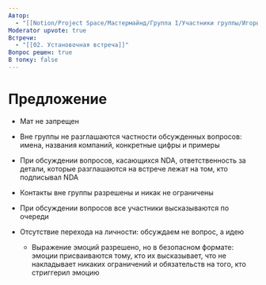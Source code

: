 ```yaml
---
Автор:
  - "[[Notion/Project Space/Мастермайнд/Группа I/Участники группы/Игорь Алексеенко/Игорь Алексеенко\\|Игорь Алексеенко]]"
Moderator upvote: true
Встречи:
  - "[[02. Установочная встреча]]"
Вопрос решен: true
В топку: false
---
```

# Предложение

- Мат не запрещен
- Вне группы не разглашаются частности обсужденных вопросов: имена, названия компаний, конкретные цифры и примеры
- При обсуждении вопросов, касающихся NDA, ответственность за детали, которые разглашаются на встрече лежат на том, кто подписывал NDA
- Контакты вне группы разрешены и никак не ограничены
- При обсуждении вопросов все участники высказываются по очереди
- Отсутствие перехода на личности: обсуждаем не вопрос, а идею
    
    - Выражение эмоций разрешено, но в безопасном формате: эмоции присваиваются тому, кто их высказывает, что не накладывает никаких ограничений и обязательств на того, кто стриггерил эмоцию